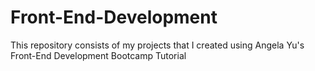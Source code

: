 # Front-End-Development
This repository consists of my projects that I created using Angela Yu's Front-End Development Bootcamp Tutorial
